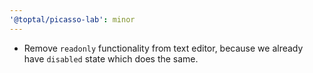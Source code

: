 ```yaml
---
'@toptal/picasso-lab': minor
---
```


- Remove `readonly` functionality from text editor, because we already have
  `disabled` state which does the same.
